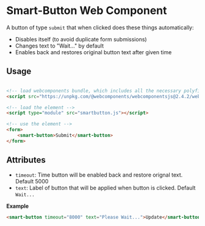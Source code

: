 # Smart-Button Web Component

A button of type `submit` that when clicked does these things automatically:

- Disables itself (to avoid duplicate form submissions)
- Changes text to "Wait..." by default
- Enables back and restores original button text after given time


## Usage


````html

<!-- load webcomponents bundle, which includes all the necessary polyfills -->
<script src="https://unpkg.com/@webcomponents/webcomponentsjs@2.4.2/webcomponents-bundle.js"></script>

<!-- load the element -->
<script type="module" src="smartbutton.js"></script>

<!-- use the element -->
<form>
    <smart-button>Submit</smart-button>
</form>

````

## Attributes

- `timeout`: Time button will be enabled back and restore orignal text. Default 5000
- `text`: Label of button that will be applied when button is clicked. Default `Wait...`

**Example**

````html
<smart-button timeout="8000" text="Please Wait...">Update</smart-button>
````